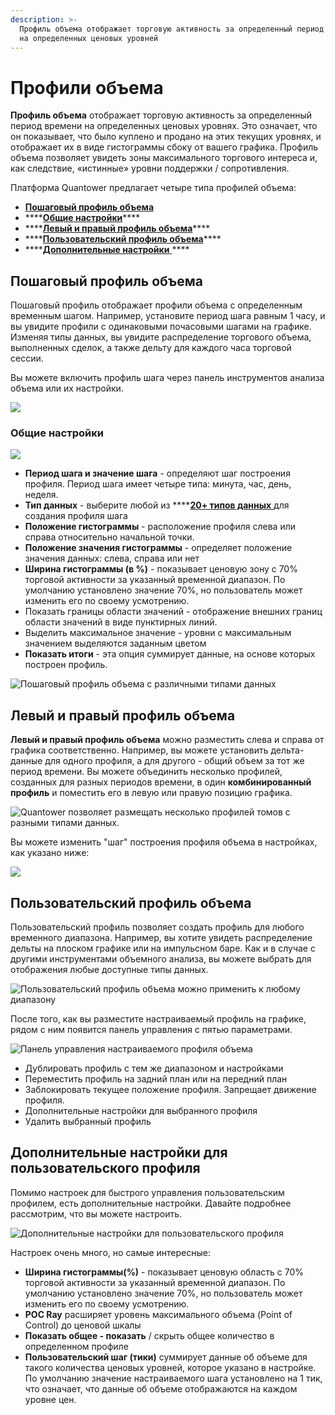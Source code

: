 ```yaml
---
description: >-
  Профиль объема отображает торговую активность за определенный период времени
  на определенных ценовых уровней
---
```


# Профили объема

**Профиль объема** отображает торговую активность за определенный период времени на определенных ценовых уровнях. Это означает, что он показывает, что было куплено и продано на этих текущих уровнях, и отображает их в виде гистограммы сбоку от вашего графика. Профиль объема позволяет увидеть зоны максимального торгового интереса и, как следствие, «истинные» уровни поддержки / сопротивления.

Платформа Quantower предлагает четыре типа профилей объема:

* [**Пошаговый профиль объема**](volume-profiles.md#poshagovyi-profil-obema) 
* \*\*\*\*[**Общие настройки**](volume-profiles.md#obshie-nastroiki)\*\*\*\*
* \*\*\*\*[**Левый и правый профиль объема**](volume-profiles.md#levyi-i-pravyi-profil-obema)\*\*\*\*
* \*\*\*\*[**Пользовательский профиль объема**](volume-profiles.md#polzovatelskii-profil-obema)\*\*\*\*
* \*\*\*\*[**Дополнительные настройки** ](volume-profiles.md#dopolnitelnye-nastroiki-dlya-polzovatelskogo-profilya)\*\*\*\*

## Пошаговый профиль объема 

Пошаговый профиль отображает профили объема с определенным временным шагом. Например, установите период шага равным 1 часу, и вы увидите профили с одинаковыми почасовыми шагами на графике. Изменяя типы данных, вы увидите распределение торгового объема, выполненных сделок, а также дельту для каждого часа торговой сессии.

Вы можете включить профиль шага через панель инструментов анализа объема или их настройки.

![](../../.gitbook/assets/poshagovyi-profil.gif)

### Общие настройки 

![](../../.gitbook/assets/poshagovyi-profil1.gif)

* **Период шага и значение шага** - определяют шаг построения профиля. Период шага имеет четыре типа: минута, час, день, неделя.
* **Тип данных** - выберите любой из ****[**20+ типов данных** ](https://app.gitbook.com/@quantower/s/quantower-ru/~/drafts/-MbGwguxgp06fdcWVgd1/analytics-panels/chart/volume-analysis-tools#data-types-of-volume-analysis-tools)для создания профиля шага
* **Положение гистограммы** - расположение профиля слева или справа относительно начальной точки.
* **Положение значения гистограммы** - определяет положение значения данных: слева, справа или нет
* **Ширина гистограммы \(в %\)** - показывает ценовую зону с 70% торговой активности за указанный временной диапазон. По умолчанию установлено значение 70%, но пользователь может изменить его по своему усмотрению.
* Показать границы области значений - отображение внешних границ области значений в виде пунктирных линий.
* Выделить максимальное значение - уровни с максимальным значением выделяются заданным цветом
* **Показать итоги** - эта опция суммирует данные, на основе которых построен профиль.

![&#x41F;&#x43E;&#x448;&#x430;&#x433;&#x43E;&#x432;&#x44B;&#x439; &#x43F;&#x440;&#x43E;&#x444;&#x438;&#x43B;&#x44C; &#x43E;&#x431;&#x44A;&#x435;&#x43C;&#x430; &#x441; &#x440;&#x430;&#x437;&#x43B;&#x438;&#x447;&#x43D;&#x44B;&#x43C;&#x438; &#x442;&#x438;&#x43F;&#x430;&#x43C;&#x438; &#x434;&#x430;&#x43D;&#x43D;&#x44B;&#x445;](../../.gitbook/assets/step-profile-data-types.gif)

## Левый и правый профиль объема

**Левый и правый профиль объема** можно разместить слева и справа от графика соответственно. Например, вы можете установить дельта-данные для одного профиля, а для другого - общий объем за тот же период времени. Вы можете объединить несколько профилей, созданных для разных периодов времени, в один **комбинированный профиль** и поместить его в левую или правую позицию графика.

![Quantower &#x43F;&#x43E;&#x437;&#x432;&#x43E;&#x43B;&#x44F;&#x435;&#x442; &#x440;&#x430;&#x437;&#x43C;&#x435;&#x449;&#x430;&#x442;&#x44C; &#x43D;&#x435;&#x441;&#x43A;&#x43E;&#x43B;&#x44C;&#x43A;&#x43E; &#x43F;&#x440;&#x43E;&#x444;&#x438;&#x43B;&#x435;&#x439; &#x442;&#x43E;&#x43C;&#x43E;&#x432; &#x441; &#x440;&#x430;&#x437;&#x43D;&#x44B;&#x43C;&#x438; &#x442;&#x438;&#x43F;&#x430;&#x43C;&#x438; &#x434;&#x430;&#x43D;&#x43D;&#x44B;&#x445;.](../../.gitbook/assets/left_right-profile.png)

Вы можете изменить "шаг" построения профиля объема в настройках, как указано ниже:

![](../../.gitbook/assets/polzoatelskii-shag-levyi-obem.gif)

## Пользовательский профиль объема

Пользовательский профиль позволяет создать профиль для любого временного диапазона. Например, вы хотите увидеть распределение дельты на плоском графике или на импульсном баре. Как и в случае с другими инструментами объемного анализа, вы можете выбрать для отображения любые доступные типы данных.

![&#x41F;&#x43E;&#x43B;&#x44C;&#x437;&#x43E;&#x432;&#x430;&#x442;&#x435;&#x43B;&#x44C;&#x441;&#x43A;&#x438;&#x439; &#x43F;&#x440;&#x43E;&#x444;&#x438;&#x43B;&#x44C; &#x43E;&#x431;&#x44A;&#x435;&#x43C;&#x430; &#x43C;&#x43E;&#x436;&#x43D;&#x43E; &#x43F;&#x440;&#x438;&#x43C;&#x435;&#x43D;&#x438;&#x442;&#x44C; &#x43A; &#x43B;&#x44E;&#x431;&#x43E;&#x43C;&#x443; &#x434;&#x438;&#x430;&#x43F;&#x430;&#x437;&#x43E;&#x43D;&#x443;](../../.gitbook/assets/new-custom-profile.gif)

После того, как вы разместите настраиваемый профиль на графике, рядом с ним появится панель управления с пятью параметрами.

![&#x41F;&#x430;&#x43D;&#x435;&#x43B;&#x44C; &#x443;&#x43F;&#x440;&#x430;&#x432;&#x43B;&#x435;&#x43D;&#x438;&#x44F; &#x43D;&#x430;&#x441;&#x442;&#x440;&#x430;&#x438;&#x432;&#x430;&#x435;&#x43C;&#x43E;&#x433;&#x43E; &#x43F;&#x440;&#x43E;&#x444;&#x438;&#x43B;&#x44F; &#x43E;&#x431;&#x44A;&#x435;&#x43C;&#x430;](../../.gitbook/assets/image%20%2820%29.png)

* Дублировать профиль с тем же диапазоном и настройками
* Переместить профиль на задний план или на передний план
* Заблокировать текущее положение профиля. Запрещает движение профиля.
* Дополнительные настройки для выбранного профиля
* Удалить выбранный профиль

## Дополнительные настройки для пользовательского профиля

Помимо настроек для быстрого управления пользовательским профилем, есть дополнительные настройки. Давайте подробнее рассмотрим, что вы можете настроить.

![&#x414;&#x43E;&#x43F;&#x43E;&#x43B;&#x43D;&#x438;&#x442;&#x435;&#x43B;&#x44C;&#x43D;&#x44B;&#x435; &#x43D;&#x430;&#x441;&#x442;&#x440;&#x43E;&#x439;&#x43A;&#x438; &#x434;&#x43B;&#x44F; &#x43F;&#x43E;&#x43B;&#x44C;&#x437;&#x43E;&#x432;&#x430;&#x442;&#x435;&#x43B;&#x44C;&#x441;&#x43A;&#x43E;&#x433;&#x43E; &#x43F;&#x440;&#x43E;&#x444;&#x438;&#x43B;&#x44F;](../../.gitbook/assets/dopnastroiki-polzovatelskii-profil.gif)

Настроек очень много, но самые интересные:

* **Ширина гистограммы\(%\)** - показывает ценовую область с 70% торговой активности за указанный временной диапазон. По умолчанию установлено значение 70%, но пользователь может изменить его по своему усмотрению.
* **POC Ray** расширяет уровень максимального объема \(Point of Control\) до ценовой шкалы
* **Показать общее - показать** / скрыть общее количество в определенном профиле
* **Пользовательский шаг \(тики\)** суммирует данные об объеме для такого количества ценовых уровней, которое указано в настройке. По умолчанию значение настраиваемого шага установлено на 1 тик, что означает, что данные об объеме отображаются на каждом уровне цен.

